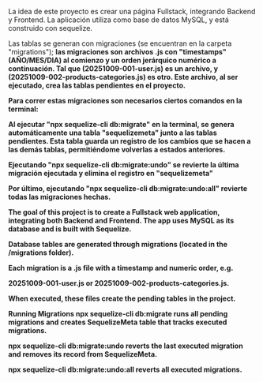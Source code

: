 La idea de este proyecto es crear una página Fullstack, integrando Backend y Frontend. 
La aplicación utiliza como base de datos MySQL, y está construido con sequelize.

Las tablas se generan con migraciones (se encuentran en la carpeta "migrations"); <strong>las migraciones son archivos .js con "timestamps"(AÑO/MES/DIA) al comienzo y un orden jerárquico numérico a continuación. Tal que (20251009-001-user.js) es un archivo, y (20251009-002-products-categories.js) es otro. Este archivo, al ser ejecutado, crea las tablas pendientes en el proyecto<strong>.

Para correr estas migraciones son necesarios ciertos comandos en la terminal:

Al ejecutar <strong>"npx sequelize-cli db:migrate"</strong> en la terminal, se genera automáticamente una tabla "sequelizemeta" junto a las tablas pendientes. Esta tabla guarda un registro de los cambios que se hacen a las demás tablas, permitiéndome volverlas a estados anteriores.

Ejecutando <strong>"npx sequelize-cli db:migrate:undo"</strong> se revierte la última migración ejecutada y elimina el registro en "sequelizemeta"

Por último, ejecutando <strong>"npx sequelize-cli db:migrate:undo:all"</strong> revierte todas las migraciones hechas. 

The goal of this project is to create a Fullstack web application, integrating both Backend and Frontend.
The app uses MySQL as its database and is built with Sequelize.

Database tables are generated through migrations (located in the /migrations folder).

Each migration is a .js file with a timestamp and numeric order, e.g.

20251009-001-user.js or 20251009-002-products-categories.js.

When executed, these files create the pending tables in the project.

Running Migrations
npx sequelize-cli db:migrate runs all pending migrations and creates SequelizeMeta table that tracks executed migrations. 

npx sequelize-cli db:migrate:undo reverts the last executed migration and removes its record from SequelizeMeta.

npx sequelize-cli db:migrate:undo:all reverts all executed migrations.